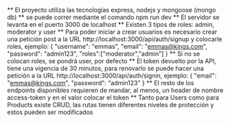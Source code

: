 ** El proyecto utiliza las tecnologías express, nodejs y mongoose (mongo db)
** se puede correr mediante el comando npm run dev
** El servidor se levanta en el puerto 3000 de localhost
** Existen 3 tipos de roles: admin, moderator y user
** Para poder iniciar a crear usuarios es necesario crear una petición post a la URL http://localhost:3000/api/auth/signup y colocarle roles, ejemplo:
{
	"username": "emmas",
	"email": "emmas@kings.com",
	"password": "admin123",
	"roles":["moderator","admin"]
}
** Si no se colocan roles, se pondrá user, por defecto
** El token devuelto por la API, tiene una vigencia de 30 minutos, para renovarlo se puede hacer una petición a la URL http://localhost:3000/api/auth/signin, ejemplo:
{
    "email": "emmas@kings.com",
	"password": "admin123"
}
** El resto de los endpoints disponibles requieren de mandar, al menos, un header de nombre
access-token y en el valor colocar el token
** Tanto para Users como para Products existe CRUD, las rutas tienen diferentes niveles de protección y estos pueden ser modificados